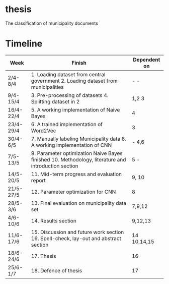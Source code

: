 # thesis
The classification of municipality documents

# Timeline
| Week         | Finish                                                                                              | Dependent on |
|--------------|-----------------------------------------------------------------------------------------------------|--------------|
| 2/4-8/4      | 1. Loading dataset from central government 2. Loading dataset from municipalities                   | - -          |
| 9/4-15/4     | 3. Pre-processing of datasets 4. Splitting dataset in 2                                             | 1,2 3        |
| 16/4-22/4    | 5. A working implementation of Naive Bayes                                                          | 4            |
| 23/4-29/4    | 6. A trained implementation of Word2Vec                                                             | 3            |
| 30/4-6/5     | 7. Manually labeling Municipality data 8. A working implementation of CNN                           | - 4,6        |
| 7/5-13/5     | 9. Parameter optimization Naive Bayes finished 10. Methodology, literature and introduction section | 5 -          |
| 14/5-20/5    | 11. Mid-term progress and evaluation report                                                         | 9, 10        |
| 21/5-27/5    | 12. Parameter optimization for CNN                                                                  | 8            |
| 28/5-3/6     | 13. Final evaluation on municipality data set                                                       | 7,9,12       |
| 4/6-10/6     | 14. Results section                                                                                 | 9,12,13      |
| 11/6-17/6    | 15. Discussion and future work section 16. Spell-check, lay-out and abstract section                | 14 10,14,15  |
| 18/6-24/6    | 17. Thesis                                                                                          | 16           |
| 25/6-1/7     | 18. Defence of thesis                                                                               | 17           |
